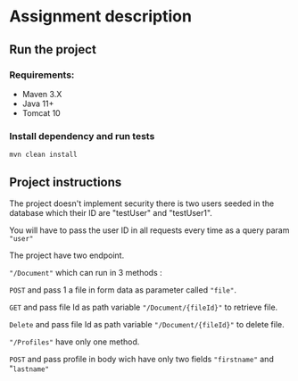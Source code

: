 # Assignment description

## Run the project

### Requirements:

* Maven 3.X
* Java 11+
* Tomcat 10

### Install dependency and run tests

`mvn clean install
`

## Project instructions

The project doesn't implement security there is two users seeded in the database 
which their ID are "testUser" and "testUser1".

You will have to pass the user ID in all requests every time as a query param `"user"`

The project have two endpoint.

`"/Document"` which can run in 3 methods :

`POST` and pass 1 a file in form data as parameter called `"file"`.

`GET` and pass file Id as path variable `"/Document/{fileId}"` to retrieve file.

`Delete` and pass file Id as path variable `"/Document/{fileId}"` to delete file.


`"/Profiles"` have only one method.

`POST` and pass profile in body wich have only two fields `"firstname"` and "`lastname"`



